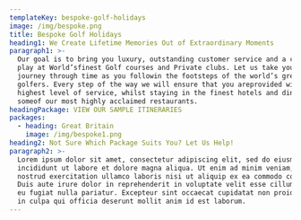 ```yaml
---
templateKey: bespoke-golf-holidays
image: /img/bespoke.png
title: Bespoke Golf Holidays
heading1: We Create Lifetime Memories Out of Extraordinary Moments
paragraph1: >-
  Our goal is to bring you luxury, outstanding customer service and a chance to
  play at World’sfinest Golf courses and Private clubs. Let us take you on a
  journey through time as you followin the footsteps of the world’s great
  golfers. Every step of the way we will ensure that you areprovided with the
  highest level of service, whilst staying in the finest hotels and dining in
  someof our most highly acclaimed restaurants.
headingPackage: VIEW OUR SAMPLE ITINERARIES
packages:
  - heading: Great Britain
    image: /img/bespoke1.png
heading2: Not Sure Which Package Suits You? Let Us Help!
paragraph2: >-
  Lorem ipsum dolor sit amet, consectetur adipiscing elit, sed do eiusmod tempor
  incididunt ut labore et dolore magna aliqua. Ut enim ad minim veniam, quis
  nostrud exercitation ullamco laboris nisi ut aliquip ex ea commodo consequat.
  Duis aute irure dolor in reprehenderit in voluptate velit esse cillum dolore
  eu fugiat nulla pariatur. Excepteur sint occaecat cupidatat non proident, sunt
  in culpa qui officia deserunt mollit anim id est laborum.
---
```


